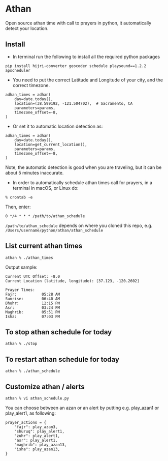 # Athan
Open source athan time with call to prayers in python, it automatically detect your location.

## Install

- In terminal run the following to install all the required python packages

```
pip install hijri-converter geocoder schedule playsound==1.2.2 apscheduler 
```

- You need to put the correct Latitude and Longitude of your city, and the correct timezone.

```
adhan_times = adhan(
    day=date.today(),
    location=(38.599192, -121.504702),  # Sacramento, CA
    parameters=params,
    timezone_offset=-8,
)
```

- Or set it to automatic location detection as:

```
adhan_times = adhan(
    day=date.today(),
    location=get_current_location(),
    parameters=params,
    timezone_offset=-8,
)
```

Note, the automatic detection is good when you are traveling, but it can be about 5 minutes inaccurate.

- In order to automatically schedule athan times call for prayers, in a terminal in macOS, or Linux do:

```
% crontab -e
```

Then, enter:

```
0 */4 * * * /path/to/athan_schedule
```

`/path/to/athan_schedule` depends on where you cloned this repo, e.g. `/Users/username/python/athan/athan_schedule`

## List current athan times

```
athan % ./athan_times 
```

Output sample:

```
Current UTC Offset: -8.0
Current Location (latitude, longitude): [37.123, -120.2602]

Prayer Times:
Fajr:           05:28 AM
Sunrise:        06:40 AM
Dhuhr:          12:15 PM
Asr:            03:24 PM
Maghrib:        05:51 PM
Isha:           07:03 PM
```

## To stop athan schedule for today

```
athan % ./stop 
```

## To restart athan schedule for today

```
athan % ./athan_schedule 
```

## Customize athan / alerts

```
athan % vi athan_schedule.py
```

You can choose between an azan or an alert by putting e.g. play_azan1 or play_alert1, as following:

```
prayer_actions = {
    "fajr": play_azan3,
    "shuruq": play_alert1,
    "zuhr": play_alert1,
    "asr": play_alert1,
    "maghrib": play_azan13,
    "isha": play_azan13,
}
```
